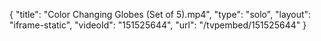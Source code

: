 {
    "title": "Color Changing Globes (Set of 5).mp4",
    "type": "solo",
    "layout": "iframe-static",
    "videoId": "151525644",
    "url": "\/tvpembed\/151525644"
}